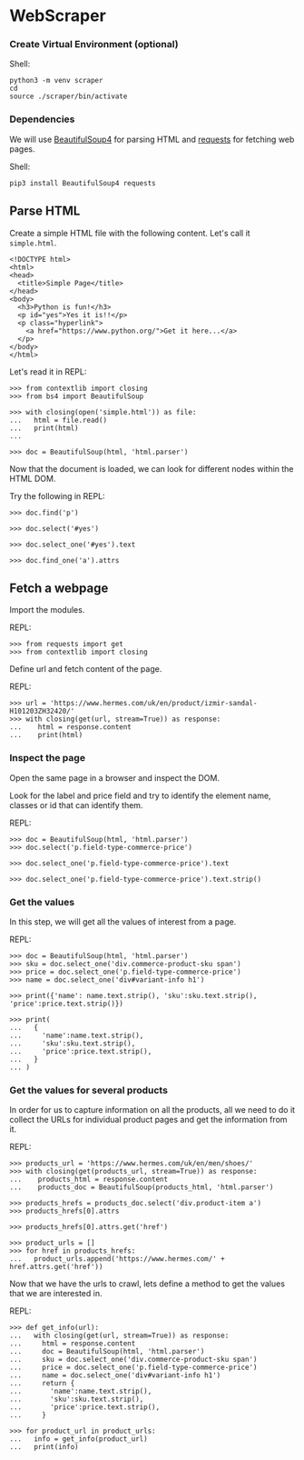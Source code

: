 # WebScraper
> 

### Create Virtual Environment (optional)
Shell:
```
python3 -m venv scraper
cd 
source ./scraper/bin/activate
```

### Dependencies
We will use [BeautifulSoup4](https://pypi.org/project/beautifulsoup4/) for parsing HTML and [requests](https://pypi.org/project/requests/) for fetching web pages.

Shell:
```
pip3 install BeautifulSoup4 requests
```

## Parse HTML

Create a simple HTML file with the following content. Let's call it `simple.html`.
```
<!DOCTYPE html>
<html>
<head>
  <title>Simple Page</title>
</head>
<body>
  <h3>Python is fun!</h3>
  <p id="yes">Yes it is!!</p>
  <p class="hyperlink">
    <a href="https://www.python.org/">Get it here...</a>
  </p>
</body>
</html>
```
Let's read it in REPL:
```
>>> from contextlib import closing
>>> from bs4 import BeautifulSoup

>>> with closing(open('simple.html')) as file:
...   html = file.read()
...   print(html)
...

>>> doc = BeautifulSoup(html, 'html.parser')
```

Now that the document is loaded, we can look for different nodes within the HTML DOM.

Try the following in REPL:
```
>>> doc.find('p')

>>> doc.select('#yes')

>>> doc.select_one('#yes').text

>>> doc.find_one('a').attrs
```

## Fetch a webpage
Import the modules.

REPL:
```
>>> from requests import get
>>> from contextlib import closing
```
Define url and fetch content of the page.

REPL:
```
>>> url = 'https://www.hermes.com/uk/en/product/izmir-sandal-H101203ZH32420/'
>>> with closing(get(url, stream=True)) as response:
...    html = response.content
...    print(html)
```
### Inspect the page
Open the same page in a browser and inspect the DOM.

Look for the label and price field and try to identify the element name, classes or id that can identify them.

REPL:
```
>>> doc = BeautifulSoup(html, 'html.parser')
>>> doc.select('p.field-type-commerce-price')

>>> doc.select_one('p.field-type-commerce-price').text

>>> doc.select_one('p.field-type-commerce-price').text.strip()

```
### Get the values
In this step, we will get all the values of interest from a page.

REPL:
```
>>> doc = BeautifulSoup(html, 'html.parser')
>>> sku = doc.select_one('div.commerce-product-sku span')
>>> price = doc.select_one('p.field-type-commerce-price')
>>> name = doc.select_one('div#variant-info h1')

>>> print({'name': name.text.strip(), 'sku':sku.text.strip(), 'price':price.text.strip()})

>>> print(
...   {
...     'name':name.text.strip(),
...     'sku':sku.text.strip(),
...     'price':price.text.strip(),
...   }
... )
```
### Get the values for several products
In order for us to capture information on all the products, all we need to do it collect the URLs for individual product pages and get the information from it.

REPL:
```
>>> products_url = 'https://www.hermes.com/uk/en/men/shoes/'
>>> with closing(get(products_url, stream=True)) as response:
...    products_html = response.content
...    products_doc = BeautifulSoup(products_html, 'html.parser')

>>> products_hrefs = products_doc.select('div.product-item a')
>>> products_hrefs[0].attrs

>>> products_hrefs[0].attrs.get('href')

>>> product_urls = []
>>> for href in products_hrefs:
...   product_urls.append('https://www.hermes.com/' + href.attrs.get('href'))

```
Now that we have the urls to crawl, lets define a method to get the values that we are interested in.

REPL:
```
>>> def get_info(url):
...   with closing(get(url, stream=True)) as response:
...     html = response.content
...     doc = BeautifulSoup(html, 'html.parser')
...     sku = doc.select_one('div.commerce-product-sku span')
...     price = doc.select_one('p.field-type-commerce-price')
...     name = doc.select_one('div#variant-info h1')
...     return {
...       'name':name.text.strip(),
...       'sku':sku.text.strip(),
...       'price':price.text.strip(),
...     }

>>> for product_url in product_urls:
...   info = get_info(product_url)
...   print(info)
```
